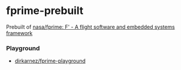 fprime-prebuilt
===============
Prebuilt of [nasa/fprime: F' - A flight software and embedded systems framework](https://github.com/nasa/fprime)

### Playground
- [dirkarnez/fprime-playground](https://github.com/dirkarnez/fprime-playground)